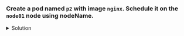 ### Create a pod named `p2` with image `nginx`. Schedule it on the `node01` node using nodeName.

<details><summary>Solution</summary>
<p>

```bash
apiVersion: v1
kind: Pod
metadata:
  creationTimestamp: null
  labels:
    run: p2
  name: p2
spec:
  nodeName: node01
  containers:
  - image: nginx
    name: p2
    resources: {}
  dnsPolicy: ClusterFirst
  restartPolicy: Always
status: {}
```

</p>
</details>